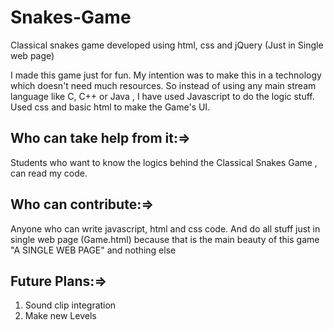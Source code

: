 # Snakes-Game
Classical snakes game developed using html, css and jQuery (Just in Single web page)

I made this game just for fun. My intention was to make this in a technology which doesn't need much resources. So instead of using any main stream language like C, C++ or Java , I have used Javascript to do the logic stuff. Used css and basic html to make the Game's UI. 


Who can take help from it:=>
----------------------------
Students who want to know the logics behind the Classical Snakes Game , can read my code.


Who can contribute:=>
---------------------
Anyone who can write javascript, html and css code. And do all stuff just in single web page (Game.html) because that is the main beauty of this game "A SINGLE WEB PAGE" and nothing else


Future Plans:=>
---------------
1. Sound clip integration
2. Make new Levels
